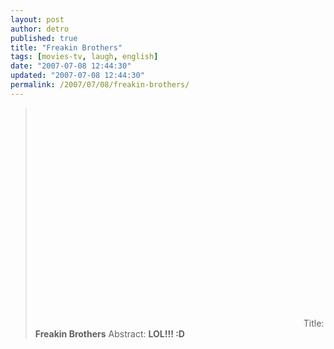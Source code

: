 ```yaml
---
layout: post
author: detro
published: true
title: "Freakin Brothers"
tags: [movies-tv, laugh, english]
date: "2007-07-08 12:44:30"
updated: "2007-07-08 12:44:30"
permalink: /2007/07/08/freakin-brothers/
---
```


<blockquote>
<object width="425" height="350"> <param name="movie" value="http://www.youtube.com/v/xNfsQq5ynfU"> </param> <embed src="http://www.youtube.com/v/xNfsQq5ynfU" type="application/x-shockwave-flash" width="425" height="350"> </embed> </object>
Title: <strong>Freakin Brothers</strong>
Abstract: <strong>LOL!!! :D </strong>
</blockquote>
